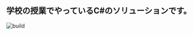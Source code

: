 ## 学校の授業でやっているC#のソリューションです。
![build](https://github.com/SeiyaIwabuchi/CSharpClass/workflows/build/badge.svg)
